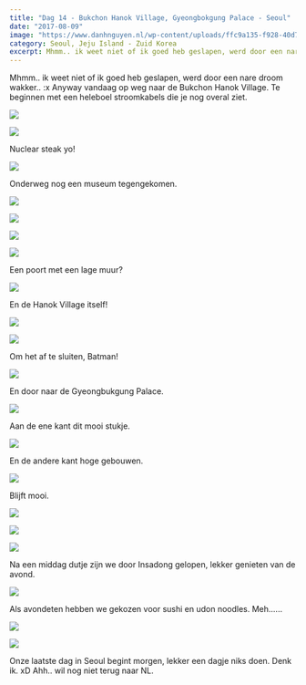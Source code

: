 ```yaml
---
title: "Dag 14 - Bukchon Hanok Village, Gyeongbokgung Palace - Seoul"
date: "2017-08-09"
image: "https://www.danhnguyen.nl/wp-content/uploads/ffc9a135-f928-40d7-92d9-f39412a01be3.jpg"
category: Seoul, Jeju Island - Zuid Korea
excerpt: Mhmm.. ik weet niet of ik goed heb geslapen, werd door een nare droom wakker.. :x Anyway vandaag op weg naar...
---
```


Mhmm.. ik weet niet of ik goed heb geslapen, werd door een nare droom wakker.. :x Anyway vandaag op weg naar de Bukchon Hanok Village. Te beginnen met een heleboel stroomkabels die je nog overal ziet.

![](https://www.danhnguyen.nl/wp-content/uploads//f9fa0337-16ac-4105-affd-4d4565bfb723-700x394.jpg)

![](https://www.danhnguyen.nl/wp-content/uploads//6a944af4-abce-4645-b5ad-a4c1220614b5-700x394.jpg)

Nuclear steak yo!

![](https://www.danhnguyen.nl/wp-content/uploads//01bee63b-2387-4f29-b82b-e0ec7f42d8cc-700x394.jpg)

Onderweg nog een museum tegengekomen.

![](https://www.danhnguyen.nl/wp-content/uploads//681a2d0f-20de-485c-aa45-8a696b85daad-700x394.jpg)

![](https://www.danhnguyen.nl/wp-content/uploads//e20894b5-2bb7-4aae-a966-346de9045e19-700x394.jpg)

![](https://www.danhnguyen.nl/wp-content/uploads//748d4e64-4109-4fd1-aa22-4f0dc8b31757-700x394.jpg)

![](https://www.danhnguyen.nl/wp-content/uploads//a9912f4a-3ed3-46b7-b7c8-349b9b799a1d-700x394.jpg)

Een poort met een lage muur?

![](https://www.danhnguyen.nl/wp-content/uploads//0f3be60c-8aed-459a-8a6b-338c5a52ab3d-700x394.jpg)

En de Hanok Village itself!

![](https://www.danhnguyen.nl/wp-content/uploads//7799632f-4db8-41e9-9272-fcd257524d7c-700x394.jpg)

![](https://www.danhnguyen.nl/wp-content/uploads//ffc9a135-f928-40d7-92d9-f39412a01be3-700x394.jpg)

Om het af te sluiten, Batman!

![](https://www.danhnguyen.nl/wp-content/uploads//8829985b-f32e-4b4d-a7c6-e30eb0eae706-700x394.jpg)

En door naar de Gyeongbukgung Palace.

![](https://www.danhnguyen.nl/wp-content/uploads//cfd61ee5-3307-428e-ac4a-0afa6ebf36a2-700x394.jpg)

Aan de ene kant dit mooi stukje.

![](https://www.danhnguyen.nl/wp-content/uploads//20003b1a-be29-4060-bc99-4dccd741cc17-700x394.jpg)

En de andere kant hoge gebouwen.

![](https://www.danhnguyen.nl/wp-content/uploads//ad4db1a5-7038-4265-a0aa-c601877cccaf-700x394.jpg)

Blijft mooi.

![](https://www.danhnguyen.nl/wp-content/uploads//65c818c2-b566-498f-ad0d-355ddb141ab7-700x394.jpg)

![](https://www.danhnguyen.nl/wp-content/uploads//e8e968e7-7a6c-44f0-8553-dd8d2d49a8ca-700x394.jpg)

![](https://www.danhnguyen.nl/wp-content/uploads//03a0c045-b4d9-4526-91b7-2a6dfcfffc0b-700x394.jpg)

Na een middag dutje zijn we door Insadong gelopen, lekker genieten van de avond.

![](https://www.danhnguyen.nl/wp-content/uploads//13baba8d-6b41-49be-9475-19752a08137d-700x394.jpg)

Als avondeten hebben we gekozen voor sushi en udon noodles. Meh......

![](https://www.danhnguyen.nl/wp-content/uploads//447a5f3b-388c-470c-9f7d-e510e2d359cd-700x394.jpg)

![](https://www.danhnguyen.nl/wp-content/uploads//8edce138-fb04-4872-9fe5-84bbc93c9c5d-700x394.jpg)

Onze laatste dag in Seoul begint morgen, lekker een dagje niks doen. Denk ik. xD Ahh.. wil nog niet terug naar NL.
